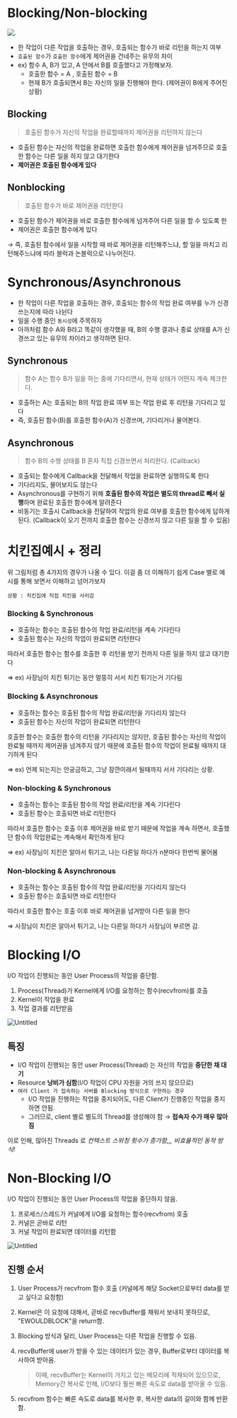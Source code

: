 
# **Blocking/Non-blocking**
![.](https://img1.daumcdn.net/thumb/R1280x0/?scode=mtistory2&fname=https%3A%2F%2Fblog.kakaocdn.net%2Fdn%2Fda50Yz%2Fbtq0Dsje4ZV%2FlGe8H8nZgdBdgFvo7IczS0%2Fimg.png)
- 한 작업이 다른 작업을 호출하는 경우, 호출되는 함수가 바로 리턴을 하는지 여부
- `호출된 함수`가 `호출한 함수`에게 제어권을 건네주는 유무의 차이
- ex) 함수 A, B가 있고, A 안에서 B를 호출했다고 가정해보자.
    - 호출한 함수 = A , 호출된 함수 =  B
    - 현재 B가 호출되면서 B는 자신의 일을 진행해야 한다. (제어권이 B에게 주어진 상황)

## **Blocking**

> 호출된 함수가 자신의 작업을 완료할때까지 제어권을 리턴하지 않는다
>
- 호출된 함수는 자신의 작업을 완료하면 호출한 함수에게 제어권을 넘겨주므로 호출한 함수는 다른 일을 하지 않고 대기한다
- **제어권은 호출된 함수에게 있다**

## **Nonblocking**

> 호출된 함수가 바로 제어권을 리턴한다
>
- 호출된 함수가 제어권을 바로 호출한 함수에게 넘겨주어 다른 일을 할 수 있도록 한
- 제어권은 호출한 함수에게 있다

→ 즉, 호출된 함수에서 일을 시작할 때 바로 제어권을 리턴해주느냐, 할 일을 마치고 리턴해주느냐에 따라 블럭과 논블럭으로 나누어진다.

# **Synchronous/Asynchronous**

- 한 작업이 다른 작업을 호출하는 경우, 호출되는 함수의 작업 완료 여부를 누가 신경쓰는지에 따라 나뉜다
- 일을 수행 중인 `동시성`에 주목하자
- 아까처럼 함수 A와 B라고 똑같이 생각했을 때, B의 수행 결과나 종료 상태를 A가 신경쓰고 있는 유무의 차이라고 생각하면 된다.

## **Synchronous**

> 함수 A는 함수 B가 일을 하는 중에 기다리면서, 현재 상태가 어떤지 계속 체크한다.
>
- 호출하는 A는 호출되는 B의 작업 완료 여부 또는 작업 완료 후 리턴을 기다리고 있다
- 즉, 호출된 함수(B)를 호출한 함수(A)가 신경쓰며, 기다리거나 물어본다.

## **Asynchronous**

> 함수 B의 수행 상태를 B 혼자 직접 신경쓰면서 처리한다. (Callback)
>
- 호출되는 함수에게 Callback을 전달해서 작업을 완료하면 실행하도록 한다
- 기다리지도, 물어보지도 않는다
- Asynchronous를 구현하기 위해 **호출된 함수의 작업은 별도의 thread로 빼서 실행**하며 완료된 호출한 함수에게 알려준다
- 비동기는 호출시 Callback을 전달하여 작업의 완료 여부를 호출한 함수에게 답하게 된다. (Callback이 오기 전까지 호출한 함수는 신경쓰지 않고 다른 일을 할 수 있음)

# 치킨집예시 + 정리

위 그림처럼 총 4가지의 경우가 나올 수 있다. 이걸 좀 더 이해하기 쉽게 Case 별로 예시를 통해 보면서 이해하고 넘어가보자

`상황 : 치킨집에 직접 치킨을 사러감`

### **Blocking & Synchronous**

- 호출하는 함수는 호출된 함수의 작업 완료/리턴을 계속 기다린다
- 호출된 함수는 자신의 작업이 완료되면 리턴한다

따라서 호출한 함수는 함수를 호출한 후 리턴을 받기 전까지 다른 일을 하지 않고 대기한다

⇒ ex) 사장님이 치킨 튀기는 동안 멀뚱히 서서 치킨 튀기는거 기다림

### **Blocking & Asynchronous**

- 호출하는 함수는 호출된 함수의 작업 완료/리턴을 기다리지 않는다
- 호출된 함수는 자신의 작업이 완료되면 리턴한다

호출한 함수는 호출한 함수의 리턴을 기다리지는 않지만, 호출된 함수는 자신의 작업이 완료될 때까지 제어권을 넘겨주지 않기 때문에 호출된 함수의 작업이 완료될 때까지 대기하게 된다

⇒ ex) 언제 되는지는 안궁금하고, 그냥 잠깐이래서 될때까지 서서 기다리는 상황.

### **Non-blocking & Synchronous**

- 호출하는 함수는 호출된 함수의 작업 완료/리턴을 계속 기다린다
- 호출된 함수는 호출되면 바로 리턴한다

따라서 호출한 함수는 호출 이후 제어권을 바로 받기 때문에 작업을 계속 하면서, 호출했던 함수의 작업완료는 계속해서 확인하게 된다

⇒ ex) 사장님이 치킨은 알아서 튀기고, 나는 다른일 하다가 n분마다 한번씩 물어봄

### **Non-blocking & Asynchronous**

- 호출하는 함수는 호출된 함수의 작업 완료/리턴을 기다리지 않는다
- 호출된 함수는 호출되면 바로 리턴한다

따라서 호출한 함수는 호출 이후 바로 제어권을 넘겨받아 다른 일을 한다

⇒ 사장님이 치킨은 알아서 튀기고, 나는 다른일 하다가 사장님이 부르면 감.

# **Blocking I/O**

I/O 작업이 진행되는 동안 User Process의 작업을 중단함.

1. Process(Thread)가 Kernel에게 I/O를 요청하는 함수(recvfrom)를 호출
2. Kernel이 작업을 완료
3. 작업 결과를 리턴받음

![Untitled](https://www.notion.so/image/https%3A%2F%2Fs3-us-west-2.amazonaws.com%2Fsecure.notion-static.com%2F5185b000-cba2-40b2-8b98-59efa09a91e9%2FUntitled.jpeg?table=block&id=829278c5-2568-4fba-8348-1ca2bace44b0&spaceId=ae7599b2-a6a0-4ad1-9149-e9ef3a1ab56c&width=1700&userId=1283b1b0-5fc9-41f0-9b53-56b46ea4c788&cache=v2)

## 특징

- I/O 작업이 진행되는 동안 user Process(Thread) 는 자신의 작업을 **중단한 채 대기**
- Resource **낭비가 심함**(I/O 작업이 CPU 자원을 거의 쓰지 않으므로)
- `여러 Client 가 접속하는 서버를 Blocking 방식으로 구현하는 경우`
  - I/O 작업을 진행하는 작업을 중지되어도, 다른 Client가 진행중인 작업을 중지하면 안됨.
  - 그러므로, client 별로 별도의 Thread를 생성해야 함 → **접속자 수가 매우 많아짐**

이로 인해, 많아진 Threads 로 *컨텍스트 스위칭 횟수가 증가함,,, 비효율적인 동작 방식!*

# **Non-Blocking I/O**

I/O 작업이 진행되는 동안 User Process의 작업을 중단하지 않음.

1. 프로세스/스레드가 커널에게 I/O를 요청하는 함수(recvfrom) 호출
2. 커널은 곧바로 리턴
3. 커널 작업이 완료되면 데이터를 리턴함

![Untitled](https://www.notion.so/image/https%3A%2F%2Fs3-us-west-2.amazonaws.com%2Fsecure.notion-static.com%2Fd993502c-6b25-4b00-bda3-6b33fa00712e%2FUntitled.jpeg?table=block&id=65f49ee5-f0be-49bd-ab49-371a0c4dc85d&spaceId=ae7599b2-a6a0-4ad1-9149-e9ef3a1ab56c&width=1700&userId=1283b1b0-5fc9-41f0-9b53-56b46ea4c788&cache=v2)

## 진행 순서

1. User Process가 recvfrom 함수 호출 (커널에게 해당 Socket으로부터 data를 받고 싶다고 요청함)
2. Kernel은 이 요청에 대해서, 곧바로 recvBuffer를 채워서 보내지 못하므로, "EWOULDBLOCK"을 return함.
3. Blocking 방식과 달리, User Process는 다른 작업을 진행할 수 있음.
4. recvBuffer에 user가 받을 수 있는 데이터가 있는 경우, Buffer로부터 데이터를 복사하여 받아옴.

   > 이때, recvBuffer는 Kernel이 가지고 있는 메모리에 적재되어 있으므로, Memory간 복사로 인해, I/O보다 훨씬 빠른 속도로 data를 받아올 수 있음.
>
5. recvfrom 함수는 빠른 속도로 data를 복사한 후, 복사한 data의 길이와 함께 반환함.